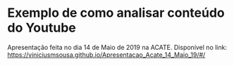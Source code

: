 # Exemplo de como analisar conteúdo do Youtube

Apresentação feita no dia 14 de Maio de 2019 na ACATE. Disponível no link: https://viniciusmsousa.github.io/Apresentacao_Acate_14_Maio_19/#/ 
